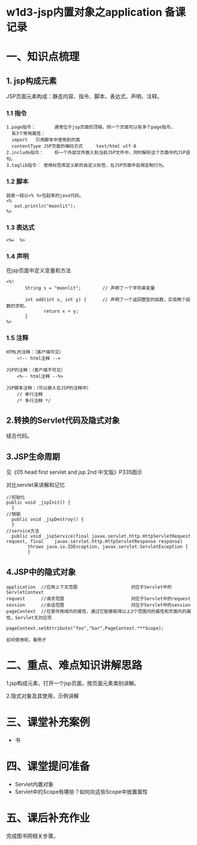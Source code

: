 

# w1d3-jsp内置对象之application 备课记录

# 一、知识点梳理

## 1. jsp构成元素

JSP页面元素构成：静态内容、指令、脚本、表达式、声明、注释。

### 1.1 指令

```
1.page指令：		通常位于jsp页面的顶端，同一个页面可以有多个page指令。
  有3个常用属性：
  import   引用脚本中使用到的类
  contentType JSP页面的编码方式     text/html utf-8
2.include指令：	将一个外部文件嵌入到当前JSP文件中，同时解析这个页面中的JSP语句。
3.taglib指令：	使用标签库定义新的自定义标签，在JSP页面中启用定制行为。
```

### 1.2 脚本

```
就是一段以<% %>包起来的java代码。
<%
   out.println("moonlit");
%>
```

### 1.3 表达式

```
<%=  %>
```

### 1.4 声明

在jsp页面中定义变量和方法

```
<%!
       String s = "moonlit";     	// 声明了一个字符串变量
       
       int add(int x, int y) {    	// 声明了一个返回整型的函数，实现两个函数的求和。
              return x + y;
       }
%>
```

### 1.5 注释

```
HTML的注释：（客户端可见）
	<!-- html注释 -->
	
JSP的注释：（客户端不可见）
	<%-- html注释 --%>
	
JSP脚本注释：（可以嵌入在JSP的注释中）
	// 单行注释
	/* 多行注释 */
```

## 2.转换的Servlet代码及隐式对象

结合代码。

## 3.JSP生命周期

见《05 head first servlet and jsp 2nd 中文版》P335图示

对比servlet来讲解和记忆

```
//初始化
public void _jspInit() {
  }
//销毁
  public void _jspDestroy() {
  }
//service方法
  public void _jspService(final javax.servlet.http.HttpServletRequest request, final    javax.servlet.http.HttpServletResponse response)
        throws java.io.IOException, javax.servlet.ServletException {
        }
```

## 4.JSP中的隐式对象

```
application  //应用上下文范围        			  对应于Servlet中的ServletContext
request		 //请求范围              			对应于Servlet中的request
session      //会话范围              			对应于Servlet中的session
pageContext  //任意作用域内的属性，通过它能够取得以上3个范围内的属性和页面内的属性。Servlet无对应项

pageContext.setAttribute("foo","bar",PageContext.***Scope);

如何使用呢，看例子
```

# 二、重点、难点知识讲解思路

1.jsp构成元素，打开一个jsp页面，按页面元素类别讲解。

2.隐式对象及其使用，示例讲解

# 三、课堂补充案例

- 书



# 四、课堂提问准备

-  Servlet内置对象
-  Servlet中的Scope有哪些？如何向这些Scope中放置属性


# 五、课后补充作业

完成图书网相关步骤。